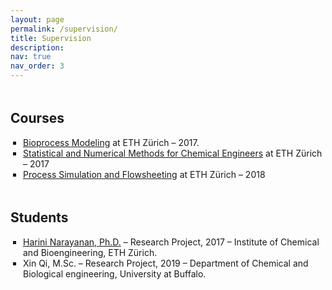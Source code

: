 ```yaml
---
layout: page
permalink: /supervision/
title: Supervision
description: 
nav: true
nav_order: 3
---
```

<hr style="height:5px; visibility:hidden;" />
<h2>Courses</h2>
<style>
ul {
  list-style-type: square; /* Remove HTML bullets */
  padding-left: 10px;
  margin-left: 10px;
}
li { 
  padding-left: 0px; 
}
</style>
<ul>
<li> <a href="https://www.vorlesungen.ethz.ch/Vorlesungsverzeichnis/lerneinheit.view?semkez=2017S&ansicht=LEHRVERANSTALTUNGEN&lerneinheitId=111629&lang=en">Bioprocess Modeling</a> at ETH Zürich – 2017.</li>
<li> <a href="https://www.vorlesungen.ethz.ch/Vorlesungsverzeichnis/lerneinheit.view?lerneinheitId=109549&semkez=2016W&ansicht=LEHRVERANSTALTUNGEN&lang=en">Statistical and Numerical Methods for Chemical Engineers</a> at ETH Zürich – 2017</li>
<li> <a href="https://www.vorlesungen.ethz.ch/Vorlesungsverzeichnis/lerneinheit.view?lerneinheitId=126165&semkez=2018W&ansicht=LEHRVERANSTALTUNGEN&lang=en">Process Simulation and Flowsheeting</a> at ETH Zürich – 2018</li>
</ul>
<hr style="height:5px; visibility:hidden;" />
<h2>Students</h2>
<ul>
<li> <a href="https://www.linkedin.com/in/harini-narayanan-a28228109/">Harini Narayanan, Ph.D.</a> – Research Project, 2017 – Institute of Chemical and Bioengineering, ETH Zürich. </li>
<li> Xin Qi, M.Sc. – Research Project, 2019 – Department of Chemical and Biological engineering, University at Buffalo. </li>
</ul>
